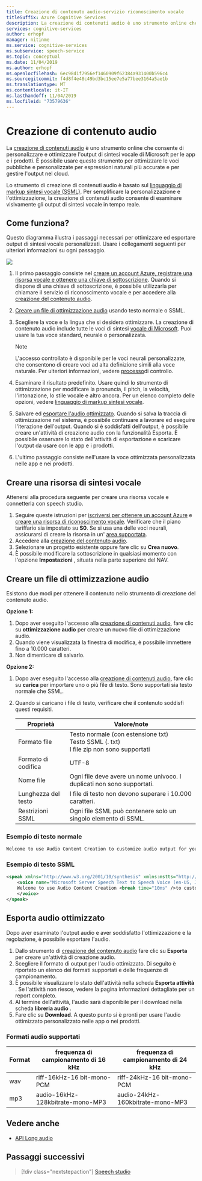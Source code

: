 ```yaml
---
title: Creazione di contenuto audio-servizio riconoscimento vocale
titleSuffix: Azure Cognitive Services
description: La creazione di contenuti audio è uno strumento online che consente di personalizzare e ottimizzare l'output di sintesi vocale di Microsoft per le app e i prodotti.
services: cognitive-services
author: erhopf
manager: nitinme
ms.service: cognitive-services
ms.subservice: speech-service
ms.topic: conceptual
ms.date: 11/04/2019
ms.author: erhopf
ms.openlocfilehash: 6ec98d1f7956ef1460909f62384a931400b596c4
ms.sourcegitcommit: f4d8f4e48c49bd3bc15ee7e5a77bee3164a5ae1b
ms.translationtype: MT
ms.contentlocale: it-IT
ms.lasthandoff: 11/04/2019
ms.locfileid: "73579636"
---
```

# <a name="audio-content-creation"></a>Creazione di contenuto audio

La [creazione di contenuti audio](https://aka.ms/audiocontentcreation) è uno strumento online che consente di personalizzare e ottimizzare l'output di sintesi vocale di Microsoft per le app e i prodotti. È possibile usare questo strumento per ottimizzare le voci pubbliche e personalizzate per espressioni naturali più accurate e per gestire l'output nel cloud.

Lo strumento di creazione di contenuti audio è basato sul [linguaggio di markup sintesi vocale (SSML)](speech-synthesis-markup.md). Per semplificare la personalizzazione e l'ottimizzazione, la creazione di contenuti audio consente di esaminare visivamente gli output di sintesi vocale in tempo reale.

## <a name="how-does-it-work"></a>Come funziona?

Questo diagramma illustra i passaggi necessari per ottimizzare ed esportare output di sintesi vocale personalizzati. Usare i collegamenti seguenti per ulteriori informazioni su ogni passaggio.

![](media/audio-content-creation/audio-content-creation-diagram.jpg)

1. Il primo passaggio consiste nel [creare un account Azure, registrare una risorsa vocale e ottenere una chiave di sottoscrizione](#create-a-speech-resource). Quando si dispone di una chiave di sottoscrizione, è possibile utilizzarla per chiamare il servizio di riconoscimento vocale e per accedere alla [creazione del contenuto audio](https://aka.ms/audiocontentcreation).
2. [Creare un file di ottimizzazione audio](#create-an-audio-tuning-file) usando testo normale o SSML.
3. Scegliere la voce e la lingua che si desidera ottimizzare. La creazione di contenuto audio include tutte le voci di sintesi [vocale di Microsoft](language-support.md#text-to-speech). Puoi usare la tua voce standard, neurale o personalizzata.
   >[!NOTE]
   > L'accesso controllato è disponibile per le voci neurali personalizzate, che consentono di creare voci ad alta definizione simili alla voce naturale. Per ulteriori informazioni, vedere [processo](https://aka.ms/ignite2019/speech/ethics)di controllo.

4. Esaminare il risultato predefinito. Usare quindi lo strumento di ottimizzazione per modificare la pronuncia, il pitch, la velocità, l'intonazione, lo stile vocale e altro ancora. Per un elenco completo delle opzioni, vedere [linguaggio di markup sintesi vocale](speech-synthesis-markup.md).
5. Salvare ed [esportare l'audio ottimizzato](#export-tuned-audio). Quando si salva la traccia di ottimizzazione nel sistema, è possibile continuare a lavorare ed eseguire l'iterazione dell'output. Quando si è soddisfatti dell'output, è possibile creare un'attività di creazione audio con la funzionalità Esporta. È possibile osservare lo stato dell'attività di esportazione e scaricare l'output da usare con le app e i prodotti.
6. L'ultimo passaggio consiste nell'usare la voce ottimizzata personalizzata nelle app e nei prodotti.

## <a name="create-a-speech-resource"></a>Creare una risorsa di sintesi vocale

Attenersi alla procedura seguente per creare una risorsa vocale e connetterla con speech studio.

1. Seguire queste istruzioni per [iscriversi per ottenere un account Azure](https://docs.microsoft.com/azure/cognitive-services/speech-service/get-started#new-azure-account) e [creare una risorsa di riconoscimento vocale](https://docs.microsoft.com/azure/cognitive-services/speech-service/get-started#create-a-speech-resource-in-azure). Verificare che il piano tariffario sia impostato su **S0**. Se si usa una delle voci neurali, assicurarsi di creare la risorsa in un' [area supportata](regions.md#standard-and-neural-voices).
2. Accedere alla [creazione del contenuto audio](https://aka.ms/audiocontentcreation).
3. Selezionare un progetto esistente oppure fare clic su **Crea nuovo**.
4. È possibile modificare la sottoscrizione in qualsiasi momento con l'opzione **Impostazioni** , situata nella parte superiore del NAV.

## <a name="create-an-audio-tuning-file"></a>Creare un file di ottimizzazione audio

Esistono due modi per ottenere il contenuto nello strumento di creazione del contenuto audio.

**Opzione 1:**

1. Dopo aver eseguito l'accesso alla [creazione di contenuti audio](https://aka.ms/audiocontentcreation), fare clic su **ottimizzazione audio** per creare un nuovo file di ottimizzazione audio.
2. Quando viene visualizzata la finestra di modifica, è possibile immettere fino a 10.000 caratteri.
3. Non dimenticare di salvarlo.

**Opzione 2:**

1. Dopo aver eseguito l'accesso alla [creazione di contenuti audio](https://aka.ms/audiocontentcreation), fare clic su **carica** per importare uno o più file di testo. Sono supportati sia testo normale che SSML.
2. Quando si caricano i file di testo, verificare che il contenuto soddisfi questi requisiti.

   | Proprietà | Valore/note |
   |----------|---------------|
   | Formato file | Testo normale (con estensione txt)<br/> Testo SSML (. txt)<br/> I file zip non sono supportati |
   | Formato di codifica | UTF-8 |
   | Nome file | Ogni file deve avere un nome univoco. I duplicati non sono supportati. |
   | Lunghezza del testo | I file di testo non devono superare i 10.000 caratteri. |
   | Restrizioni SSML | Ogni file SSML può contenere solo un singolo elemento di SSML. |

### <a name="plain-text-example"></a>Esempio di testo normale

```txt
Welcome to use Audio Content Creation to customize audio output for your products.
```

### <a name="ssml-text-example"></a>Esempio di testo SSML

```xml
<speak xmlns="http://www.w3.org/2001/10/synthesis" xmlns:mstts="http://www.w3.org/2001/mstts" version="1.0" xml:lang="en-US">
    <voice name="Microsoft Server Speech Text to Speech Voice (en-US, JessaNeural)">
    Welcome to use Audio Content Creation <break time="10ms" />to customize audio output for your products.
    </voice>
</speak>
```

## <a name="export-tuned-audio"></a>Esporta audio ottimizzato

Dopo aver esaminato l'output audio e aver soddisfatto l'ottimizzazione e la regolazione, è possibile esportare l'audio.

1. Dallo strumento di [creazione del contenuto audio](https://aka.ms/audiocontentcreation) fare clic su **Esporta** per creare un'attività di creazione audio.
2. Scegliere il formato di output per l'audio ottimizzato. Di seguito è riportato un elenco dei formati supportati e delle frequenze di campionamento.
3. È possibile visualizzare lo stato dell'attività nella scheda **Esporta attività** . Se l'attività non riesce, vedere la pagina informazioni dettagliate per un report completo.
4. Al termine dell'attività, l'audio sarà disponibile per il download nella scheda **libreria audio** .
5. Fare clic su **Download**. A questo punto si è pronti per usare l'audio ottimizzato personalizzato nelle app o nei prodotti.

### <a name="supported-audio-formats"></a>Formati audio supportati

| Format | frequenza di campionamento di 16 kHz | frequenza di campionamento di 24 kHz |
|--------|--------------------|--------------------|
| wav | riff-16kHz-16 bit-mono-PCM | riff-24kHz-16 bit-mono-PCM |
| mp3 | audio-16kHz-128kbitrate-mono-MP3 | audio-24kHz-160kbitrate-mono-MP3 |

## <a name="see-also"></a>Vedere anche

* [API Long audio](https://aka.ms/long-audio-api)

## <a name="next-steps"></a>Passaggi successivi

> [!div class="nextstepaction"]
> [Speech studio](https://speech.microsoft.com)
